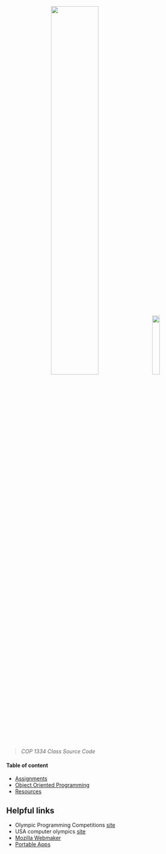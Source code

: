 <div align="center">
	<img src="https://cdn.shpe.ga/miami-dade-college.png" width="50%">
	&nbsp;&nbsp;&nbsp;&nbsp;&nbsp;&nbsp;&nbsp;&nbsp;
	<img src="https://cdn.abranhe.com/projects/algorithms/logos/cpp.svg" width="20%">
</div>

> *COP 1334 Class Source Code*

#### Table of content

- [Assignments](assignments)
- [Object Oriented Programming](oop)
- [Resources](resources)

## Helpful links

- Olympic Programming Competitions [site](https://icpc.baylor.edu)
- USA computer olympics [site](http://usaco.org/)
- [Mozilla Webmaker](https://thimble.mozilla.org/en-US/user/19cah/1296290)
- [Portable Apps](https://portableapps.com)
